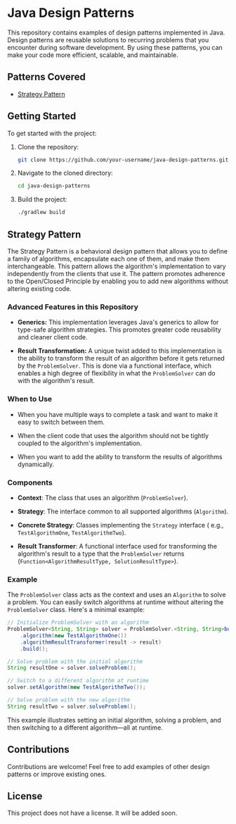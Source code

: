 # Java Design Patterns

This repository contains examples of design patterns implemented in Java. Design patterns are
reusable solutions to recurring problems that you encounter during software development. By using
these patterns, you can make your code more efficient, scalable, and maintainable.

## Patterns Covered

- [Strategy Pattern](src/main/java/dev/abhay/behavioral/strategy/)

## Getting Started

To get started with the project:

1. Clone the repository:

    ```bash
    git clone https://github.com/your-username/java-design-patterns.git
    ```

2. Navigate to the cloned directory:

    ```bash
    cd java-design-patterns
    ```

3. Build the project:

    ```bash
    ./gradlew build
    ```

## Strategy Pattern

The Strategy Pattern is a behavioral design pattern that allows you to define a family of
algorithms, encapsulate each one of them, and make them interchangeable. This pattern allows the
algorithm's implementation to vary independently from the clients that use it. The pattern promotes
adherence to the Open/Closed Principle by enabling you to add new algorithms without altering
existing code.

### Advanced Features in this Repository

- **Generics:** This implementation leverages Java's generics to allow for type-safe algorithm
  strategies. This promotes greater code reusability and cleaner client code.

- **Result Transformation:** A unique twist added to this implementation is the ability to transform
  the result of an algorithm before it gets returned by the `ProblemSolver`. This is done via a
  functional interface, which enables a high degree of flexibility in what the `ProblemSolver` can
  do with the algorithm's result.

### When to Use

- When you have multiple ways to complete a task and want to make it easy to switch between them.

- When the client code that uses the algorithm should not be tightly coupled to the algorithm's
  implementation.

- When you want to add the ability to transform the results of algorithms dynamically.

### Components

- **Context**: The class that uses an algorithm (`ProblemSolver`).

- **Strategy**: The interface common to all supported algorithms (`Algorithm`).

- **Concrete Strategy**: Classes implementing the `Strategy` interface (
  e.g., `TestAlgorithmOne`, `TestAlgorithmTwo`).

- **Result Transformer**: A functional interface used for transforming the algorithm's result to a
  type that the `ProblemSolver` returns (`Function<AlgorithmResultType, SolutionResultType>`).
  
### Example

The `ProblemSolver` class acts as the context and uses an `Algorithm` to solve a problem. You can easily switch algorithms at runtime without altering the `ProblemSolver` class. Here's a minimal example:

```java
// Initialize ProblemSolver with an algorithm
ProblemSolver<String, String> solver = ProblemSolver.<String, String>builder()
    .algorithm(new TestAlgorithmOne())
    .algorithmResultTransformer(result -> result)
    .build();

// Solve problem with the initial algorithm
String resultOne = solver.solveProblem();

// Switch to a different algorithm at runtime
solver.setAlgorithm(new TestAlgorithmTwo());

// Solve problem with the new algorithm
String resultTwo = solver.solveProblem();
```

This example illustrates setting an initial algorithm, solving a problem, and then switching to a different algorithm—all at runtime.

## Contributions

Contributions are welcome! Feel free to add examples of other design patterns or improve existing
ones.

## License

This project does not have a license. It will be added soon.
